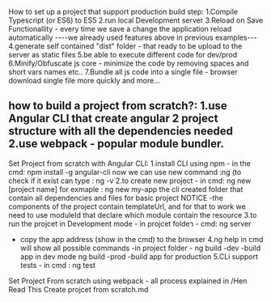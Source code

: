 How to set up a project that support production build step:
1.Compile Typescript (or ES6) to ES5
2.run local Development server
3.Reload on Save Functionallity - every time we save a change the application reload automatically
----we already used features above in previous examples---
4.generate self contained "dist" folder - that ready to be upload to the server as static files
5.be able to execute different code for dev/prod
6.Minify/Obfuscate js core - minimize the code by removing spaces and short vars names etc..
7.Bundle all js code into a single file - browser download single file more quickly
and more...


how to build a project from scratch?:
1.use Angular CLI that create angular 2 project structure with all the dependencies needed
2.use webpack - popular module bundler.
-------------------------------------------------------------------
Set Project from scratch with Angular CLI:
1.install CLI using npm - in the cmd: npm install -g angular-cli
now we can use new command :ng
(to check if it exist can type : ng -v
2.to create new project - in cmd: ng new [project name] for exmaple : ng new my-app
the cli created folder that contain all dependencies and files for basic project
NOTICE -the components of the project contain templateUrl, and for that to work we need to use moduleId that declare which module contain the resource 
3.to run the projcet in Development mode - in projcet foldeר - cmd: ng server
- copy the app address (show in the cmd) to the browser
4.ng help in cmd will show all possible commands
-in project folder - ng build -dev  -build app in dev mode
                     ng build -prod -build app for production
5.CLi support tests - in cmd : ng test

Set Project From scratch using webpack - all process explained in /Hen Read This Create projcet from scratch.md